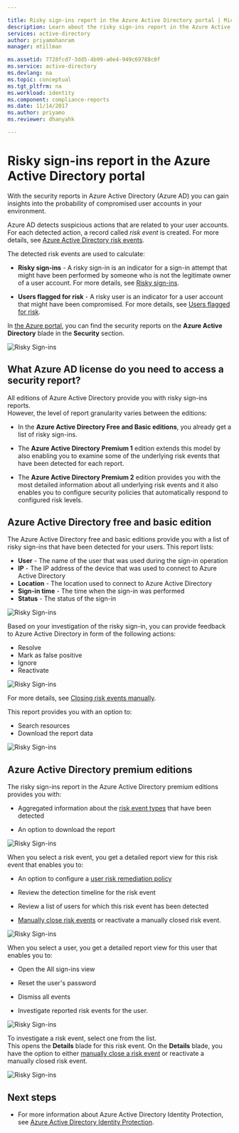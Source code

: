 ```yaml
---

title: Risky sign-ins report in the Azure Active Directory portal | Microsoft Docs
description: Learn about the risky sign-ins report in the Azure Active Directory portal
services: active-directory
author: priyamohanram
manager: mtillman

ms.assetid: 7728fcd7-3dd5-4b99-a0e4-949c69788c0f
ms.service: active-directory
ms.devlang: na
ms.topic: conceptual
ms.tgt_pltfrm: na
ms.workload: identity
ms.component: compliance-reports
ms.date: 11/14/2017
ms.author: priyamo
ms.reviewer: dhanyahk

---
```

# Risky sign-ins report in the Azure Active Directory portal

With the security reports in Azure Active Directory (Azure AD) you can gain insights into the probability of compromised user accounts in your environment. 

Azure AD detects suspicious actions that are related to your user accounts. For each detected action, a record called *risk event* is created. For more details, see [Azure Active Directory risk events](concept-risk-events.md). 

The detected risk events are used to calculate:

- **Risky sign-ins** - A risky sign-in is an indicator for a sign-in attempt that might have been performed by someone who is not the legitimate owner of a user account. For more details, see [Risky sign-ins](../identity-protection/overview.md#risky-sign-ins). 

- **Users flagged for risk** - A risky user is an indicator for a user account that might have been compromised. For more details, see [Users flagged for risk](../identity-protection/overview.md#users-flagged-for-risk).  

In [the Azure portal](https://portal.azure.com), you can find the security reports on the **Azure Active Directory** blade in the **Security** section. 

![Risky Sign-ins](./media/concept-risky-sign-ins/10.png)


## What Azure AD license do you need to access a security report?  

All editions of Azure Active Directory provide you with risky sign-ins reports.  
However, the level of report granularity varies between the editions: 

- In the **Azure Active Directory Free and Basic editions**, you already get a list of risky sign-ins. 

- The **Azure Active Directory Premium 1** edition extends this model by also enabling you to examine some of the underlying risk events that have been detected for each report. 

- The **Azure Active Directory Premium 2** edition provides you with the most detailed information about all underlying risk events and it also enables you to configure security policies that automatically respond to configured risk levels.



## Azure Active Directory free and basic edition

The Azure Active Directory free and basic editions provide you with a list of risky sign-ins that have been detected for your users. This report lists:

- **User** - The name of the user that was used during the sign-in operation
- **IP** - The IP address of the device that was used to connect to Azure Active Directory
- **Location** - The location used to connect to Azure Active Directory
- **Sign-in time** - The time when the sign-in was performed
- **Status** - The status of the sign-in


![Risky Sign-ins](./media/concept-risky-sign-ins/01.png)

Based on your investigation of the risky sign-in, you can provide feedback to Azure Active Directory in form of the following actions:

- Resolve
- Mark as false positive
- Ignore
- Reactivate

![Risky Sign-ins](./media/concept-risky-sign-ins/21.png)

For more details, see [Closing risk events manually](../identity-protection/overview.md#closing-risk-events-manually).

This report provides you with an option to:

- Search resources
- Download the report data


![Risky Sign-ins](./media/concept-risky-sign-ins/93.png)


## Azure Active Directory premium editions

The risky sign-ins report in the Azure Active Directory premium editions provides you with:

- Aggregated information about the [risk event types](concept-risk-events.md) that have been detected

- An option to download the report


![Risky Sign-ins](./media/concept-risky-sign-ins/456.png)


When you select a risk event, you get a detailed report view for this risk event that enables you to:

- An option to configure a [user risk remediation policy](../identity-protection/overview.md#user-risk-security-policy)  

- Review the detection timeline for the risk event  

- Review a list of users for which this risk event has been detected

- [Manually close risk events](../identity-protection/overview.md#closing-risk-events-manually) or reactivate a manually closed risk event. 


![Risky Sign-ins](./media/concept-risky-sign-ins/457.png)

When you select a user, you get a detailed report view for this user that enables you to:

- Open the All sign-ins view

- Reset the user's password

- Dismiss all events

- Investigate reported risk events for the user. 


![Risky Sign-ins](./media/concept-risky-sign-ins/324.png)


To investigate a risk event, select one from the list.  
This opens the **Details** blade for this risk event. On the **Details** blade, you have the option to either [manually close a risk event](../identity-protection/overview.md#closing-risk-events-manually) or reactivate a manually closed risk event. 


![Risky Sign-ins](./media/concept-risky-sign-ins/325.png)





## Next steps

- For more information about Azure Active Directory Identity Protection, see [Azure Active Directory Identity Protection](../active-directory-identityprotection.md).

